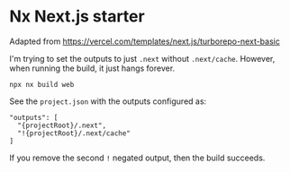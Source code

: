 # Nx Next.js starter

Adapted from https://vercel.com/templates/next.js/turborepo-next-basic

I'm trying to set the outputs to just `.next` without `.next/cache`. However, when running the build, it just hangs forever.

```
npx nx build web
```

See the `project.json` with the outputs configured as:

```
"outputs": [
  "{projectRoot}/.next",
  "!{projectRoot}/.next/cache"
]
```

If you remove the second `!` negated output, then the build succeeds.
